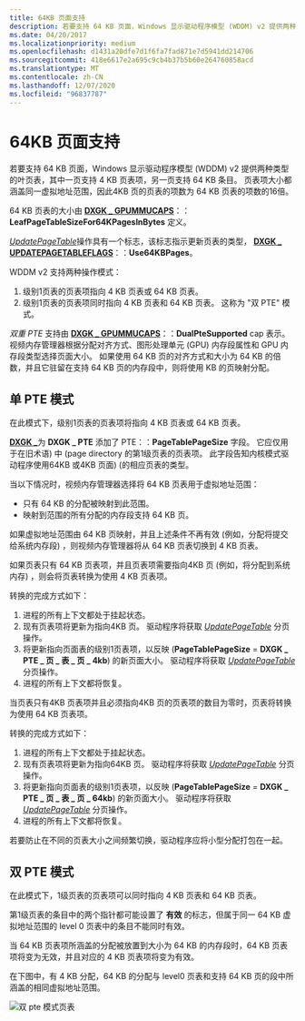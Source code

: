 ```yaml
---
title: 64KB 页面支持
description: 若要支持 64 KB 页面，Windows 显示驱动程序模型 (WDDM) v2 提供两种类型的叶页表，其中一页支持 4 KB 页表项，另一页支持 64 KB 条目。
ms.date: 04/20/2017
ms.localizationpriority: medium
ms.openlocfilehash: d1431a20dfe7d1f6fa7fad871e7d5941dd214706
ms.sourcegitcommit: 418e6617e2a695c9cb4b37b5b60e264760858acd
ms.translationtype: MT
ms.contentlocale: zh-CN
ms.lasthandoff: 12/07/2020
ms.locfileid: "96837787"
---
```

# <a name="support-for-64kb-pages"></a>64KB 页面支持


若要支持 64 KB 页面，Windows 显示驱动程序模型 (WDDM) v2 提供两种类型的叶页表，其中一页支持 4 KB 页表项，另一页支持 64 KB 条目。 页表项大小都涵盖同一虚拟地址范围，因此4KB 页的页表的项数为 64 KB 页表的项数的16倍。

64 KB 页表的大小由 [**DXGK \_ GPUMMUCAPS**](/windows-hardware/drivers/ddi/d3dkmddi/ns-d3dkmddi-_dxgk_gpummucaps)：：**LeafPageTableSizeFor64KPagesInBytes** 定义。

[*UpdatePageTable*](./dxgkddiupdatepagetable.md)操作具有一个标志，该标志指示更新页表的类型， [**DXGK \_ UPDATEPAGETABLEFLAGS**](/windows-hardware/drivers/ddi/d3dkmddi/ns-d3dkmddi-_dxgk_updatepagetableflags)：：**Use64KBPages**。

WDDM v2 支持两种操作模式：

1.  级别1页表的页表项指向 4 KB 页表或 64 KB 页表。
2.  级别1页表的页表项同时指向 4 KB 页表和 64 KB 页表。 这称为 "双 PTE" 模式。

*双重 PTE* 支持由 [**DXGK \_ GPUMMUCAPS**](/windows-hardware/drivers/ddi/d3dkmddi/ns-d3dkmddi-_dxgk_gpummucaps)：：**DualPteSupported** cap 表示。
视频内存管理器根据分配对齐方式、图形处理单元 (GPU) 内存段属性和 GPU 内存段类型选择页面大小。 如果使用 64 KB 页的对齐方式和大小为 64 KB 的倍数，并且它驻留在支持 64 KB 页的内存段中，则将使用 KB 的页映射分配。

## <a name="span-idsingle_pte_modespanspan-idsingle_pte_modespanspan-idsingle_pte_modespansingle-pte-mode"></a><span id="Single_PTE_mode"></span><span id="single_pte_mode"></span><span id="SINGLE_PTE_MODE"></span>单 PTE 模式


在此模式下，级别1页表的页表项将指向 4 KB 页表或 64 KB 页表。

[**DXGK \_**](/windows-hardware/drivers/ddi/d3dukmdt/ns-d3dukmdt-_dxgk_pte)为 **DXGK \_ PTE** 添加了 PTE：：**PageTablePageSize** 字段。 它应仅用于在旧术语) 中 (page directory 的第1级页表的页表项。 此字段告知内核模式驱动程序使用64KB 或4KB 页面)  (的相应页表的类型。

当以下情况时，视频内存管理器选择将 64 KB 页表用于虚拟地址范围：

-   只有 64 KB 的分配被映射到此范围。
-   映射到范围的所有分配的内存段支持 64 KB 页。

如果虚拟地址范围由 64 KB 页映射，并且上述条件不再有效 (例如，分配将提交给系统内存段) ，则视频内存管理器将从 64 KB 页表切换到 4 KB 页表。

如果页表只有 64 KB 页表项，并且页表项需要指向4KB 页 (例如，将分配到系统内存) ，则会将页表转换为使用 4 KB 页表项。

转换的完成方式如下：

1.  进程的所有上下文都处于挂起状态。
2.  现有页表项将更新为指向4KB 页。 驱动程序将获取 [*UpdatePageTable*](./dxgkddiupdatepagetable.md) 分页操作。
3.  将更新指向页面表的级别1页表项，以反映 (**PageTablePageSize**  =  **DXGK \_ PTE \_ 页 \_ 表 \_ 页 \_ 4kb**) 的新页面大小。 驱动程序将获取 [*UpdatePageTable*](./dxgkddiupdatepagetable.md) 分页操作。
4.  进程的所有上下文都将恢复。

当页表只有4KB 页表项并且必须指向4KB 页的页表项的数目为零时，页表将转换为使用 64 KB 页表项。

转换的完成方式如下：

1.  进程的所有上下文都处于挂起状态。
2.  现有页表项将更新为指向64KB 页。 驱动程序将获取 [*UpdatePageTable*](./dxgkddiupdatepagetable.md) 分页操作。
3.  将更新指向页面表的级别1页表项，以反映 (**PageTablePageSize**  =  **DXGK \_ PTE \_ 页 \_ 表 \_ 页 \_ 64kb**) 的新页面大小。 驱动程序将获取 [*UpdatePageTable*](./dxgkddiupdatepagetable.md) 分页操作。
4.  进程的所有上下文都将恢复。

若要防止在不同的页表大小之间频繁切换，驱动程序应将小型分配打包在一起。

## <a name="span-iddual_pte_modespanspan-iddual_pte_modespanspan-iddual_pte_modespandual-pte-mode"></a><span id="Dual_PTE_mode"></span><span id="dual_pte_mode"></span><span id="DUAL_PTE_MODE"></span>双 PTE 模式


在此模式下，1级页表的页表项可以同时指向 4 KB 页表和 64 KB 页表。

第1级页表的条目中的两个指针都可能设置了 **有效** 的标志，但属于同一 64 KB 虚拟地址范围的 level 0 页表中的条目不能同时有效。

当 64 KB 页表项所涵盖的分配被放置到大小为 64 KB 的内存段时，64 KB 页表项将变为无效，并且对应的 4 KB 页表项将变为有效。

在下图中，有 4 KB 分配，64 KB 的分配与 level0 页表和支持 64 KB 页的段中所涵盖的相同虚拟地址范围。

![双 pte 模式页表](images/support-for-64kb-pages.1.png)

 

